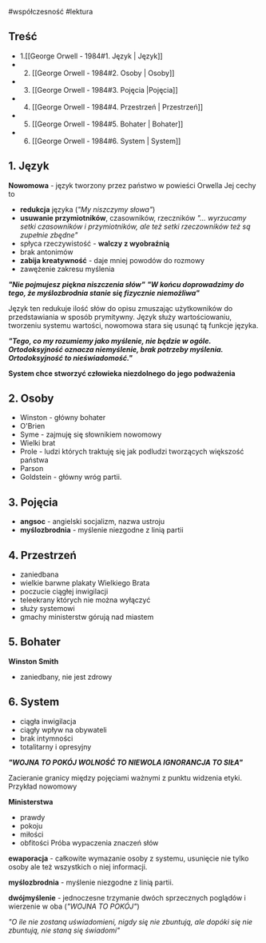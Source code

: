 #współczesność #lektura 
## Treść
- 1.[[George Orwell - 1984#1. Język | Język]]
- 2. [[George Orwell - 1984#2. Osoby | Osoby]]
- 3. [[George Orwell - 1984#3. Pojęcia |Pojęcia]]
- 4. [[George Orwell - 1984#4. Przestrzeń | Przestrzeń]]
- 5. [[George Orwell - 1984#5. Bohater | Bohater]]
- 6. [[George Orwell - 1984#6. System | System]]
## 1. Język

**Nowomowa** - język tworzony przez państwo w powieści Orwella Jej cechy to
- **redukcja** języka (*"My niszczymy słowa"*)
- **usuwanie przymiotników**, czasowników, rzeczników *"... wyrzucamy setki czasowników i przymiotników, ale też setki rzeczowników też są zupełnie zbędne"*
- spłyca rzeczywistość - **walczy z wyobraźnią**
- brak antonimów
- **zabija kreatywność** - daje mniej powodów do rozmowy
- zawężenie zakresu myślenia

***"Nie pojmujesz piękna niszczenia słów"***
***"W końcu doprowadzimy do tego, że myślozbrodnia stanie się fizycznie niemożliwa"***

Język ten redukuje ilość słów do opisu zmuszając użytkowników do przedstawiania w sposób prymitywny. Język służy wartościowaniu, tworzeniu systemu wartości, nowomowa stara się usunąć tą funkcje języka.

***"Tego, co my rozumiemy jako myślenie, nie będzie w ogóle. Ortodoksyjność oznacza niemyślenie, brak potrzeby myślenia. Ortodoksyjność to nieświadomość."***

**System chce stworzyć człowieka niezdolnego do jego podważenia**
## 2. Osoby

 - Winston - główny bohater
 - O'Brien
 - Syme - zajmuję się słownikiem nowomowy
- Wielki brat
- Prole - ludzi których traktuję się jak podludzi tworzących większość państwa
- Parson
- Goldstein - główny wróg partii.
## 3. Pojęcia

- **angsoc** - angielski socjalizm, nazwa ustroju
- **myślozbrodnia** - myślenie niezgodne z linią partii

## 4. Przestrzeń

- zaniedbana
- wielkie barwne plakaty Wielkiego Brata
- poczucie ciągłej inwigilacji
- teleekrany których nie można wyłączyć
- służy systemowi 
- gmachy ministerstw górują nad miastem
## 5. Bohater

**Winston Smith**
- zaniedbany, nie jest zdrowy 
## 6. System

- ciągła inwigilacja
- ciągły wpływ na obywateli
- brak intymności
- totalitarny i opresyjny

***"WOJNA TO POKÓJ
WOLNOŚĆ TO NIEWOLA
IGNORANCJA TO SIŁA"***

Zacieranie granicy między pojęciami ważnymi z punktu widzenia etyki. Przykład nowomowy

**Ministerstwa**
- prawdy
- pokoju
- miłości
- obfitości
Próba wypaczenia znaczeń słów

**ewaporacja** - całkowite wymazanie osoby z systemu, usunięcie nie tylko osoby ale też wszystkich o niej informacji.

**myślozbrodnia** - myślenie niezgodne z linią partii. 

**dwójmyślenie** - jednoczesne trzymanie dwóch sprzecznych poglądów i wierzenie w oba (*"WOJNA TO POKÓJ"*)

*"O ile nie zostaną uświadomieni, nigdy się nie zbuntują, ale dopóki się nie zbuntują, nie staną się świadomi"*
